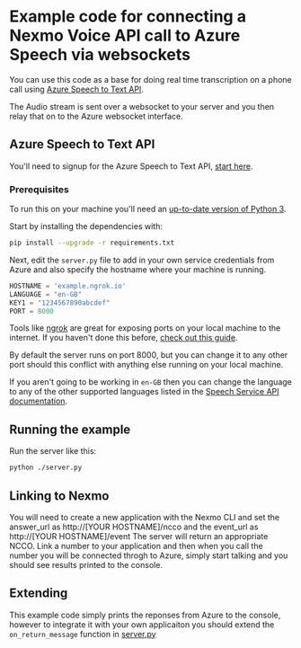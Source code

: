 # Example code for connecting a Nexmo Voice API call to Azure Speech via websockets

You can use this code as a base for doing real time transcription on a phone call using [Azure Speech to Text API](https://azure.microsoft.com/en-us/services/cognitive-services/speech-to-text/).

The Audio stream is sent over a websocket to your server and you then relay that on to the Azure websocket interface.

## Azure Speech to Text API

You'll need to signup for the Azure Speech to Text API, [start here](https://azure.microsoft.com/en-us/services/cognitive-services/speech-to-text/).

### Prerequisites

To run this on your machine you'll need an [up-to-date version of Python 3](https://www.python.org/downloads/).

Start by installing the dependencies with:

```bash
pip install --upgrade -r requirements.txt
```

Next, edit the `server.py` file to add in your own service credentials from Azure and also specify the hostname where your machine is running.

```python
HOSTNAME = 'example.ngrok.io'
LANGUAGE = "en-GB"
KEY1 = "1234567890abcdef"
PORT = 8000
```

Tools like [ngrok](https://ngrok.com/) are great for exposing ports on your local machine to the internet. If you haven't done this before, [check out this guide](https://www.nexmo.com/blog/2017/07/04/local-development-nexmo-ngrok-tunnel-dr/).

By default the server runs on port 8000, but you can change it to any other port should this conflict with anything else running on your local machine.

If you aren't going to be working in `en-GB` then you can change the language to any of the other supported languages listed in the [Speech Service API documentation](https://docs.microsoft.com/en-us/azure/cognitive-services/speech-service/language-support).

## Running the example

Run the server like this:

```bash
python ./server.py

```

## Linking to Nexmo

You will need to create a new application with the Nexmo CLI and set the answer_url as http://[YOUR HOSTNAME]/ncco and the event_url as http://[YOUR HOSTNAME]/event
The server will return an appropriate NCCO.
Link a number to your application and then when you call the number you will be connected throgh to Azure, simply start talking and you should see results printed to the console.

## Extending

This example code simply prints the reponses from Azure to the console, however to integrate it with your own applicaiton you should extend the `on_return_message` function in [server.py](https://github.com/nexmo-community/voice-microsoft-speechtotext/blob/master/server.py#L119)
